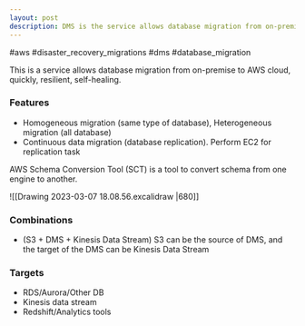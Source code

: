 ```yaml
---
layout: post
description: DMS is the service allows database migration from on-premise to AWS cloud, quickly, resilient, self-healing.
---
```


#aws #disaster_recovery_migrations #dms #database_migration

This is a service allows database migration from on-premise to AWS cloud, quickly, resilient, self-healing.

### Features
- Homogeneous migration (same type of database), Heterogeneous migration (all database)
- Continuous data migration (database replication). Perform EC2 for replication task

AWS Schema Conversion Tool (SCT) is a tool to convert schema from one engine to another.

![[Drawing 2023-03-07 18.08.56.excalidraw |680]]

### Combinations
- (S3 + DMS + Kinesis Data Stream) S3 can be the source of DMS, and the target of the DMS can be Kinesis Data Stream

### Targets
- RDS/Aurora/Other DB
- Kinesis data stream
- Redshift/Analytics tools